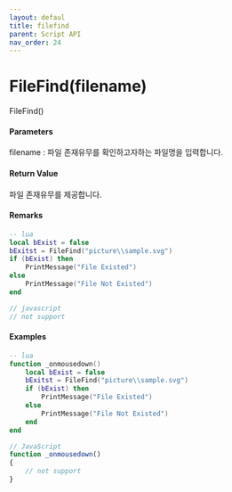 ```yaml
---
layout: defaul
title: filefind
parent: Script API
nav_order: 24
---
```

# FileFind\(filename\)

FileFind\(\)

#### Parameters

filename : 파일 존재유무를 확인하고자하는 파일명을 입력합니다.

#### Return Value

파일 존재유무를 제공합니다.

#### Remarks

```lua
-- lua
local bExist = false
bExitst = FileFind("picture\\sample.svg")
if (bExist) then
    PrintMessage("File Existed")
else
    PrintMessage("File Not Existed")
end
```

```js
// javascript
// not support
```

#### 

#### Examples

```lua
-- lua
function _onmousedown()
    local bExist = false
    bExitst = FileFind("picture\\sample.svg")
    if (bExist) then
        PrintMessage("File Existed")
    else
        PrintMessage("File Not Existed")
    end
end
```

```js
// JavaScript
function _onmousedown()
{    
    // not support
}
```



